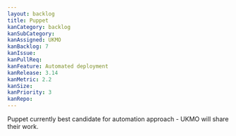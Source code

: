 ```yaml
---
layout: backlog
title: Puppet
kanCategory: backlog
kanSubCategory: 
kanAssigned: UKMO
kanBacklog: 7
kanIssue:
kanPullReq:
kanFeature: Automated deployment
kanRelease: 3.14
kanMetric: 2.2
kanSize:
kanPriority: 3
kanRepo:
---
```

Puppet currently best candidate for automation approach - UKMO will share their work.
